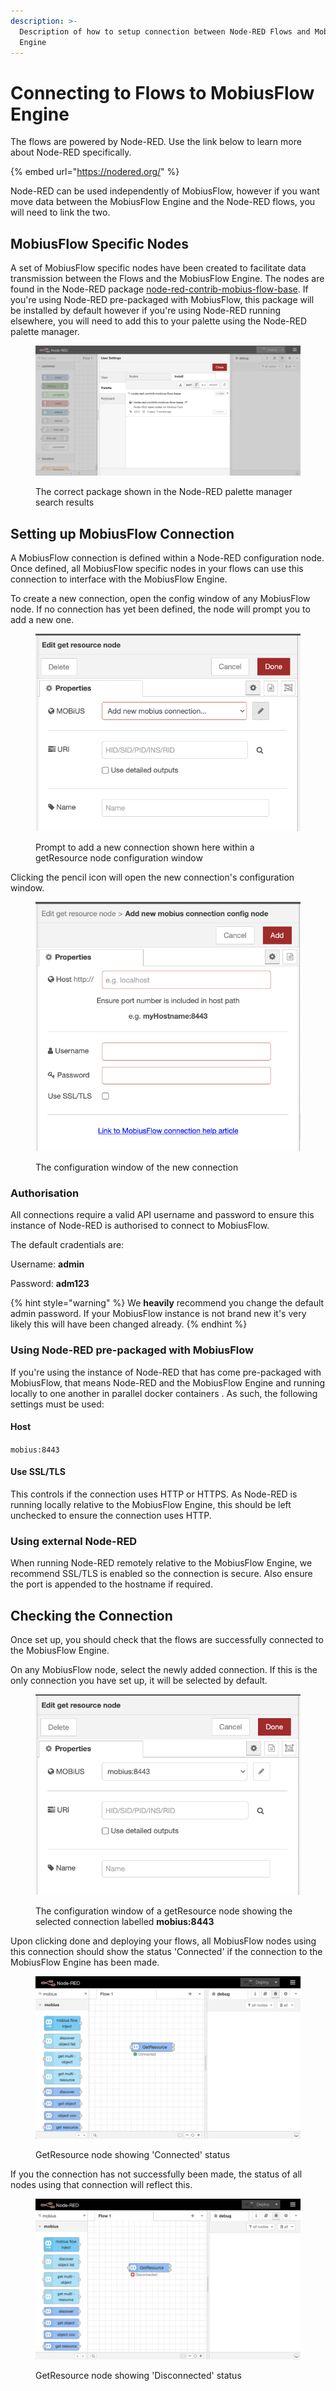 ```yaml
---
description: >-
  Description of how to setup connection between Node-RED Flows and MobiusFlow
  Engine
---
```


# Connecting to Flows to MobiusFlow Engine

The flows are powered by Node-RED. Use the link below to learn more about Node-RED specifically.

{% embed url="https://nodered.org/" %}

Node-RED can be used independently of MobiusFlow, however if you want move data between the MobiusFlow Engine and the Node-RED flows, you will need to link the two.

## MobiusFlow Specific Nodes

A set of MobiusFlow specific nodes have been created to facilitate data transmission between the Flows and the MobiusFlow Engine. The nodes are found in the Node-RED package [node-red-contrib-mobius-flow-base](https://flows.nodered.org/node/node-red-contrib-mobius-flow-base). If you're using Node-RED pre-packaged with MobiusFlow, this package will be installed by default however if you're using Node-RED running elsewhere, you will need to add this to your palette using the Node-RED palette manager.

<figure><img src="../../.gitbook/assets/image (8) (1) (1) (1).png" alt=""><figcaption><p>The correct package shown in the Node-RED palette manager search results</p></figcaption></figure>

## Setting up MobiusFlow Connection

A MobiusFlow connection is defined within a Node-RED configuration node. Once defined, all MobiusFlow specific nodes in your flows can use this connection to interface with the MobiusFlow Engine.

To create a new connection, open the config window of any MobiusFlow node. If no connection has yet been defined, the node will prompt you to add a new one.

<figure><img src="../../.gitbook/assets/image (9) (1) (1) (1).png" alt=""><figcaption><p>Prompt to add a new connection shown here within a getResource node configuration window</p></figcaption></figure>

Clicking the pencil icon will open the new connection's configuration window.

<figure><img src="../../.gitbook/assets/image (10) (1) (1) (1).png" alt=""><figcaption><p>The configuration window of the new connection</p></figcaption></figure>

### Authorisation

All connections require a valid API username and password to ensure this instance of Node-RED is authorised to connect to MobiusFlow.

The default cradentials are:

Username: **admin**

Password: **adm123**

{% hint style="warning" %}
We **heavily** recommend you change the default admin password. If your MobiusFlow instance is not brand new it's very likely this will have been changed already.
{% endhint %}

### Using Node-RED pre-packaged with MobiusFlow

If you're using the instance of Node-RED that has come pre-packaged with MobiusFlow, that means Node-RED and the MobiusFlow Engine and running locally to one another in parallel docker containers . As such, the following settings must be used:

#### Host

`mobius:8443`

#### Use SSL/TLS

This controls if the connection uses HTTP or HTTPS. As Node-RED is running locally relative to the MobiusFlow Engine, this should be left unchecked to ensure the connection uses HTTP.

### **Using external Node-RED**

When running Node-RED remotely relative to the MobiusFlow Engine, we recommend SSL/TLS is enabled so the connection is secure. Also ensure the port is appended to the hostname if required.

## Checking the Connection

Once set up, you should check that the flows are successfully connected to the MobiusFlow Engine.

On any MobiusFlow node, select the newly added connection. If this is the only connection you have set up, it will be selected by default.

<figure><img src="../../.gitbook/assets/image (11) (1) (1) (1).png" alt=""><figcaption><p>The configuration window of a getResource node showing the selected connection labelled <strong>mobius:8443</strong></p></figcaption></figure>

Upon clicking done and deploying your flows, all MobiusFlow nodes using this connection should show the status 'Connected' if the connection to the MobiusFlow Engine has been made.

<figure><img src="../../.gitbook/assets/image (12) (1) (1) (1).png" alt=""><figcaption><p>GetResource node showing 'Connected' status</p></figcaption></figure>

If you the connection has not successfully been made, the status of all nodes using that connection will reflect this.

<figure><img src="../../.gitbook/assets/image (13) (1) (1) (1).png" alt=""><figcaption><p>GetResource node showing 'Disconnected' status</p></figcaption></figure>
